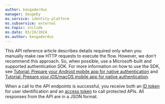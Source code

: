 ```yaml
---
author: kengaderdus
manager: dougeby
ms.service: identity-platform
ms.subservice: external
ms.topic: include
ms.date: 03/19/2024
ms.author: kengaderdus
---
```


This API reference article describes details required only when you manually make raw HTTP requests to execute the flow. However, we don't recommend this approach. So, when possible, use a Microsoft-built and supported authentication SDK. For more information on how to use the SDK, see [Tutorial: Prepare your Android mobile app for native authentication](../../../external-id/customers/tutorial-native-authentication-prepare-android-app.md) and [Tutorial: Prepare your iOS/macOS mobile app for native authentication](../../../external-id/customers/tutorial-native-authentication-prepare-ios-macos-app.md). 

When a call to the API endpoints is successful, you receive both an [ID token](../../id-tokens.md) for user identification and an [access token](../../access-tokens.md) to call protected APIs. All responses from the API are in a JSON format.